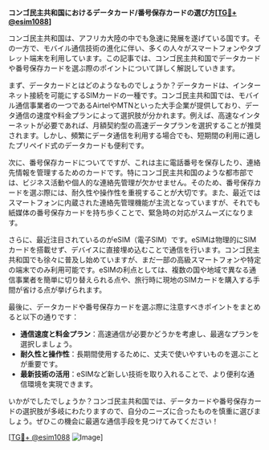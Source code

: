 **コンゴ民主共和国におけるデータカード/番号保存カードの選び方[[TG💪+ @esim1088](https://t.me/s/esim1088)]**

コンゴ民主共和国は、アフリカ大陸の中でも急速に発展を遂げている国です。その一方で、モバイル通信技術の進化に伴い、多くの人々がスマートフォンやタブレット端末を利用しています。この記事では、コンゴ民主共和国でデータカードや番号保存カードを選ぶ際のポイントについて詳しく解説していきます。

まず、データカードとはどのようなものでしょうか？データカードは、インターネット接続を可能にするSIMカードの一種です。コンゴ民主共和国では、モバイル通信事業者の一つであるAirtelやMTNといった大手企業が提供しており、データ通信の速度や料金プランによって選択肢が分かれます。例えば、高速なインターネットが必要であれば、月額契約型の高速データプランを選択することが推奨されます。しかし、頻繁にデータ通信を利用する場合でも、短期間の利用に適したプリペイド式のデータカードも便利です。

次に、番号保存カードについてですが、これは主に電話番号を保存したり、連絡先情報を管理するためのカードです。特にコンゴ民主共和国のような都市部では、ビジネス活動や個人的な連絡先管理が欠かせません。そのため、番号保存カードを選ぶ際には、耐久性や操作性を重視することが大切です。また、最近ではスマートフォンに内蔵された連絡先管理機能が主流となっていますが、それでも紙媒体の番号保存カードを持ち歩くことで、緊急時の対応がスムーズになります。

さらに、最近注目されているのがeSIM（電子SIM）です。eSIMは物理的にSIMカードを搭載せず、デバイスに直接埋め込むことで通信を行います。コンゴ民主共和国でも徐々に普及し始めていますが、まだ一部の高級スマートフォンや特定の端末でのみ利用可能です。eSIMの利点としては、複数の国や地域で異なる通信事業者を簡単に切り替えられる点や、旅行時に現地のSIMカードを購入する手間が省ける点が挙げられます。

最後に、データカードや番号保存カードを選ぶ際に注意すべきポイントをまとめると以下の通りです：
- **通信速度と料金プラン**：高速通信が必要かどうかを考慮し、最適なプランを選択しましょう。
- **耐久性と操作性**：長期間使用するために、丈夫で使いやすいものを選ぶことが重要です。
- **最新技術の活用**：eSIMなど新しい技術を取り入れることで、より便利な通信環境を実現できます。

いかがでしたでしょうか？コンゴ民主共和国では、データカードや番号保存カードの選択肢が多岐にわたりますので、自分のニーズに合ったものを慎重に選びましょう。ぜひこの機会に最適な通信手段を見つけてみてください！

[[TG💪+ @esim1088](https://t.me/s/esim1088) ![Image](https://i.postimg.cc/Y0z9fWf4/image.png)]